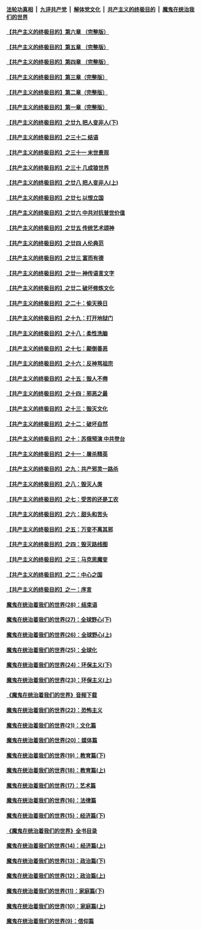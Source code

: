 ####  [法轮功真相](../../../../basic/blob/master/README.md?t=08310939) &nbsp;|&nbsp; [九评共产党](../../../../9ping.md/blob/master/README.md?t=08310939) &nbsp;|&nbsp; [解体党文化](../../../../jtdwh.md/blob/master/README.md?t=08310939)  &nbsp;|&nbsp; [共产主义的终极目的](../../../../gczydzjmd.md/blob/master/README.md?t=08310939) &nbsp;|&nbsp; [魔鬼在统治我们的世界](../../../../mgztzwmdsj.md/blob/master/README.md?t=08310939) 

#### [【共产主义的终极目的】第六章 （完整版）](../pages/nsc422/n11428913.md?t=08310939) 

#### [【共产主义的终极目的】第五章 （完整版）](../pages/nsc422/n11428912.md?t=08310939) 

#### [【共产主义的终极目的】第四章 （完整版）](../pages/nsc422/n11428907.md?t=08310939) 

#### [【共产主义的终极目的】第三章（完整版）](../pages/nsc422/n11428848.md?t=08310939) 

#### [【共产主义的终极目的】第二章（完整版）](../pages/nsc422/n11428831.md?t=08310939) 

#### [【共产主义的终极目的】第一章（完整版）](../pages/nsc422/n11417651.md?t=08310939) 

#### [【共产主义的终极目的】之廿九 把人变非人(下)](../pages/nsc422/n11344140.md?t=08310939) 

#### [【共产主义的终极目的】之三十二 结语](../pages/nsc422/n11360535.md?t=08310939) 

#### [【共产主义的终极目的】之三十一 末世景观](../pages/nsc422/n11351129.md?t=08310939) 

#### [【共产主义的终极目的】之三十 几成狼世界](../pages/nsc422/n11348280.md?t=08310939) 

#### [【共产主义的终极目的】之廿八 把人变非人(上)](../pages/nsc422/n11340492.md?t=08310939) 

#### [【共产主义的终极目的】之廿七 以恨立国](../pages/nsc422/n11336944.md?t=08310939) 

#### [【共产主义的终极目的】之廿六 中共对抗普世价值](../pages/nsc422/n11324785.md?t=08310939) 

#### [【共产主义的终极目的】之廿五 传统艺术颂神](../pages/nsc422/n11296396.md?t=08310939) 

#### [【共产主义的终极目的】之廿四 人伦典范](../pages/nsc422/n11296397.md?t=08310939) 

#### [【共产主义的终极目的】之廿三 富而有德](../pages/nsc422/n11283598.md?t=08310939) 

#### [【共产主义的终极目的】之廿一 神传语言文字](../pages/nsc422/n11263265.md?t=08310939) 

#### [【共产主义的终极目的】之廿二 破坏修炼文化](../pages/nsc422/n11245728.md?t=08310939) 

#### [【共产主义的终极目的】之二十：偷天换日](../pages/nsc422/n11238846.md?t=08310939) 

#### [【共产主义的终极目的】之十九：打开地狱门](../pages/nsc422/n11206376.md?t=08310939) 

#### [【共产主义的终极目的】之十八：柔性洗脑](../pages/nsc422/n11199994.md?t=08310939) 

#### [【共产主义的终极目的】之十七：颠倒善恶](../pages/nsc422/n11179782.md?t=08310939) 

#### [【共产主义的终极目的】之十六：反神骂祖宗](../pages/nsc422/n11166798.md?t=08310939) 

#### [【共产主义的终极目的】之十五：毁人不倦](../pages/nsc422/n11166792.md?t=08310939) 

#### [【共产主义的终极目的】之十四：邪恶之最](../pages/nsc422/n11150249.md?t=08310939) 

#### [【共产主义的终极目的】之十三：毁灭文化](../pages/nsc422/n11135227.md?t=08310939) 

#### [【共产主义的终极目的】之十二：破坏自然](../pages/nsc422/n11135214.md?t=08310939) 

#### [【共产主义的终极目的】之十：苏俄预演 中共登台](../pages/nsc422/n11118424.md?t=08310939) 

#### [【共产主义的终极目的】之十一：屠杀精英](../pages/nsc422/n11118442.md?t=08310939) 

#### [【共产主义的终极目的】之九：共产邪灵一路杀](../pages/nsc422/n11114139.md?t=08310939) 

#### [【共产主义的终极目的】之八：毁灭人类](../pages/nsc422/n11108503.md?t=08310939) 

#### [【共产主义的终极目的】之七：受苦的还是工农](../pages/nsc422/n11101809.md?t=08310939) 

#### [【共产主义的终极目的】之六：甜头和苦头](../pages/nsc422/n11096971.md?t=08310939) 

#### [【共产主义的终极目的】之五：万变不离其邪](../pages/nsc422/n11091285.md?t=08310939) 

#### [【共产主义的终极目的】之四：毁灭路线图](../pages/nsc422/n11086284.md?t=08310939) 

#### [【共产主义的终极目的】之三：马克思魔变](../pages/nsc422/n11061941.md?t=08310939) 

#### [【共产主义的终极目的】之二：中心之国](../pages/nsc422/n11047728.md?t=08310939) 

#### [【共产主义的终极目的】之一：序言](../pages/nsc422/n11086077.md?t=08310939) 

#### [魔鬼在统治着我们的世界(28)：结束语](../pages/nsc422/n10936246.md?t=08310939) 

#### [魔鬼在统治着我们的世界(27)：全球野心(下)](../pages/nsc422/n10928319.md?t=08310939) 

#### [魔鬼在统治着我们的世界(26)：全球野心(上)](../pages/nsc422/n10900318.md?t=08310939) 

#### [魔鬼在统治着我们的世界(25)：全球化](../pages/nsc422/n10788205.md?t=08310939) 

#### [魔鬼在统治着我们的世界(24)：环保主义(下)](../pages/nsc422/n10695307.md?t=08310939) 

#### [魔鬼在统治着我们的世界(23)：环保主义(上)](../pages/nsc422/n10688613.md?t=08310939) 

#### [《魔鬼在统治着我们的世界》音频下载](../pages/nsc422/n10635553.md?t=08310939) 

#### [魔鬼在统治着我们的世界(22)：恐怖主义](../pages/nsc422/n10614727.md?t=08310939) 

#### [魔鬼在统治着我们的世界(21)：文化篇](../pages/nsc422/n10597706.md?t=08310939) 

#### [魔鬼在统治着我们的世界(20)：媒体篇](../pages/nsc422/n10586579.md?t=08310939) 

#### [魔鬼在统治着我们的世界(19)：教育篇(下)](../pages/nsc422/n10564808.md?t=08310939) 

#### [魔鬼在统治着我们的世界(18)：教育篇(上)](../pages/nsc422/n10526970.md?t=08310939) 

#### [魔鬼在统治着我们的世界(17)：艺术篇](../pages/nsc422/n10499093.md?t=08310939) 

#### [魔鬼在统治着我们的世界(16)：法律篇](../pages/nsc422/n10485969.md?t=08310939) 

#### [魔鬼在统治着我们的世界(15)：经济篇(下)](../pages/nsc422/n10469975.md?t=08310939) 

#### [《魔鬼在统治着我们的世界》全书目录](../pages/nsc422/n10464261.md?t=08310939) 

#### [魔鬼在统治着我们的世界(14)：经济篇(上)](../pages/nsc422/n10457370.md?t=08310939) 

#### [魔鬼在统治着我们的世界(13)：政治篇(下)](../pages/nsc422/n10448270.md?t=08310939) 

#### [魔鬼在统治着我们的世界(12)：政治篇(上)](../pages/nsc422/n10444576.md?t=08310939) 

#### [魔鬼在统治着我们的世界(11)：家庭篇(下)](../pages/nsc422/n10440961.md?t=08310939) 

#### [魔鬼在统治着我们的世界(10)：家庭篇(上)](../pages/nsc422/n10435448.md?t=08310939) 

#### [魔鬼在统治着我们的世界(9)：信仰篇](../pages/nsc422/n10432159.md?t=08310939) 

